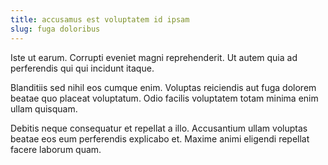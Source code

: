 ```yaml
---
title: accusamus est voluptatem id ipsam
slug: fuga doloribus
---
```


Iste ut earum. Corrupti eveniet magni reprehenderit. Ut autem quia ad perferendis qui qui incidunt itaque.

Blanditiis sed nihil eos cumque enim. Voluptas reiciendis aut fuga dolorem beatae quo placeat voluptatum. Odio facilis voluptatem totam minima enim ullam quisquam.

Debitis neque consequatur et repellat a illo. Accusantium ullam voluptas beatae eos eum perferendis explicabo et. Maxime animi eligendi repellat facere laborum quam.
